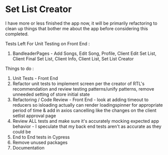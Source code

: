 # Set List Creator

I have more or less finished the app now, it will be primarily refactoring to clean up things that bother me about the app before considering this completed.

Tests Left For Unit Testing on Front End : 
1) BandleaderPages - Add Songs, Edit Song, Profile, Client Edit Set List, Client Final Set List, Client Info, Client List, Set List Creator

Things to do :
1) Unit Tests - Front End
2) Refactor unit tests to implement screen per the creator of RTL's recommendation and review testing patterns/unify patterns, remove unneeded setting of store initial state
3) Refactoring / Code Review - Front End - look at adding timeout to reducers so isloading actually can render loadingspinner for appropriate period of time & add in axios cancelling like the changes on the client setlist approval page
4) Review ALL tests and make sure it's accurately mocking expected app behavior - I speculate that my back end tests aren't as accurate as they could be
5) End to End tests in Cypress
6) Remove unused packages
7) Documentation